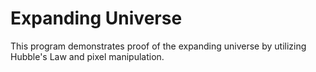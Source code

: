 # Expanding Universe
This program demonstrates proof of the expanding universe by utilizing Hubble's Law and pixel manipulation.
